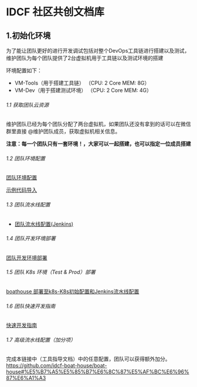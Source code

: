 # IDCF 社区共创文档库

## 1.初始化环境

为了能让团队更好的进行开发调试包括对整个DevOps工具链进行搭建以及测试，维护团队为每个团队提供了2台虚拟机用于工具链以及测试环境的搭建

环境配置如下：

* VM-Tools（用于搭建工具链） （CPU: 2 Core MEM: 8G）
* VM-Dev（用于搭建测试环境） （CPU: 2 Core MEM: 4G）

###### 1.1 获取团队云资源

维护团队已经为每个团队分配了两台虚拟机，如果团队还没有拿到的话可以在微信群里直接 @维护团队成员，获取虚拟机相关信息。

**注意：每一个团队只有一套环境！，大家可以一起搭建，也可以指定一位成员搭建**

###### 1.2 团队环境配置

[团队环境配置](team-env-config.md)

[示例代码导入](verson-control-config.md)


###### 1.3 团队流水线配置

- [团队流水线配置(Jenkins)](team-pipeline-config.md)

###### 1.4 团队开发环境部署

[团队开发环境部署](team-dev-env-deploy.md)

###### 1.5 团队 K8s 环境（Test & Prod）部署

[boathouse 部署至k8s-K8s初始配置和Jenkins流水线配置](team-k8s-env-config.md)


###### 1.6 团队快速开发指南

[快速开发指南](dev-guide.md)


###### 1.7 高级流水线配置（加分项）

完成本链接中（工具指导文档）中的任意配置，团队可以获得额外加分。
https://github.com/idcf-boat-house/boat-house#%E5%B7%A5%E5%85%B7%E6%8C%87%E5%AF%BC%E6%96%87%E6%A1%A3